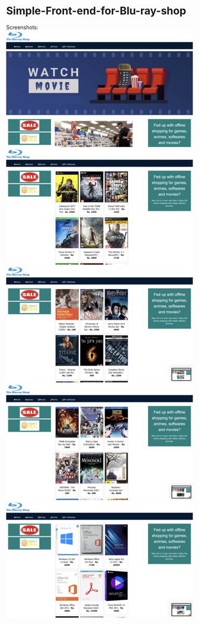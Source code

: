 # Simple-Front-end-for-Blu-ray-shop

Screenshots:
<img src="https://github.com/amanbind007/Simple-Front-end-for-Blu-ray-shop/blob/main/screenshot/Screenshot%202022-08-09%20at%2010.37.11%20AM%20Large.jpeg?raw=true" >
<img src="https://github.com/amanbind007/Simple-Front-end-for-Blu-ray-shop/blob/main/screenshot/Screenshot%202022-08-09%20at%2010.37.23%20AM%20Large.jpeg?raw=true">
<img src="https://github.com/amanbind007/Simple-Front-end-for-Blu-ray-shop/blob/main/screenshot/Screenshot%202022-08-09%20at%2010.37.27%20AM%20Large.jpeg?raw=true">
<img src="https://github.com/amanbind007/Simple-Front-end-for-Blu-ray-shop/blob/main/screenshot/Screenshot%202022-08-09%20at%2010.37.30%20AM%20Large.jpeg?raw=true"><img scr="?raw=true">
<img src="https://github.com/amanbind007/Simple-Front-end-for-Blu-ray-shop/blob/main/screenshot/Screenshot%202022-08-09%20at%2010.37.35%20AM%20Large.jpeg?raw=true">
